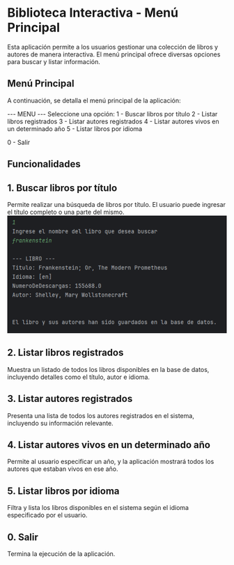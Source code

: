 # Biblioteca Interactiva - Menú Principal

Esta aplicación permite a los usuarios gestionar una colección de libros y autores de manera interactiva. El menú principal ofrece diversas opciones para buscar y listar información.

## Menú Principal

A continuación, se detalla el menú principal de la aplicación:

--- MENU ---
Seleccione una opción:
1 - Buscar libros por título
2 - Listar libros registrados
3 - Listar autores registrados
4 - Listar autores vivos en un determinado año
5 - Listar libros por idioma

0 - Salir

## Funcionalidades

## 1. Buscar libros por título

Permite realizar una búsqueda de libros por título. El usuario puede ingresar el título completo o una parte del mismo.
![](Imagenes/1.png)

## 2. Listar libros registrados

Muestra un listado de todos los libros disponibles en la base de datos, incluyendo detalles como el título, autor e idioma.

## 3. Listar autores registrados

Presenta una lista de todos los autores registrados en el sistema, incluyendo su información relevante.

## 4. Listar autores vivos en un determinado año

Permite al usuario especificar un año, y la aplicación mostrará todos los autores que estaban vivos en ese año.

## 5. Listar libros por idioma

Filtra y lista los libros disponibles en el sistema según el idioma especificado por el usuario.

## 0. Salir

Termina la ejecución de la aplicación.
